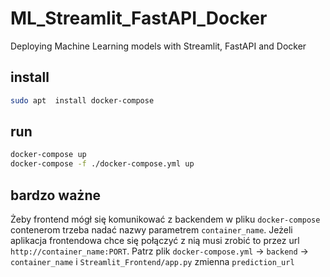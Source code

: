 # ML_Streamlit_FastAPI_Docker
Deploying Machine Learning models with Streamlit, FastAPI and Docker

## install
```bash
sudo apt  install docker-compose
```

## run
```bash
docker-compose up
docker-compose -f ./docker-compose.yml up
```

## bardzo ważne
Żeby frontend mógł się komunikować z backendem w pliku `docker-compose` contenerom trzeba nadać nazwy parametrem `container_name`. Jeżeli aplikacja frontendowa chce się połączyć z nią musi zrobić to przez url `http://container_name:PORT`.   Patrz plik `docker-compose.yml` -> `backend` -> `container_name` i `Streamlit_Frontend/app.py` zmienna `prediction_url`
